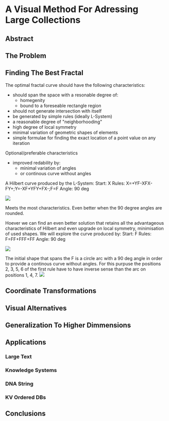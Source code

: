 # A Visual Method For Adressing Large Collections

## Abstract

## The Problem
## Finding The Best Fractal
The optimal fractal curve should have the following characteristics:

+ should span the space with a resonable degree of:
	+ homegenity
	+ bound to a foreseable rectangle region
+ should not generate intersection with itself
+ be generated by simple rules (ideally L-System)
+ a reasonable degree of "neighborhooding"
+ high degree of local symmetry
+ minimal variation of geometric shapes of elements
+ simple formulae for finding the exact location of a point value on any iteration

Optional/preferable characteristics

+ improved redability by:
	+ minimal variation of angles
	+ or continous curve without angles

A Hilbert curve produced by the L-System:
Start: X
Rules: X=+YF-XFX-FY+;Y=-XF+YFY+FX-;F=F
Angle: 90 deg

![](http://oroboro-oroboro.rhcloud.com/file/dbb3DzLC3xSkYAehp)

Meets the most characteristics. Even better when the 90 degree angles are rounded.

Hoever we can find an even better solution that retains all the advantageous characteristics of Hilbert and even upgrade on local symmetry, minimisation of used shapes.
We will explore the curve produced by:
Start: F
Rules: F=FF+FFF+FF
Angle: 90 deg

![](http://oroboro-oroboro.rhcloud.com/file/hXedrCQpsxcdRBTda)

The initial shape that spans the F is a circle arc with a 90 deg angle in order to provide a continous curve without angles. For this purpuse the positions 2, 3, 5, 6 of the first rule have to have inverse sense than the arc on positions 1, 4, 7.
![](http://oroboro-oroboro.rhcloud.com/file/H7RT6gcDCdgAsBAc3)



## Coordinate Transformations
## Visual Alternatives
## Generalization To Higher Dimmensions
## Applications
### Large Text
### Knowledge Systems
### DNA String
### KV Ordered DBs
## Conclusions